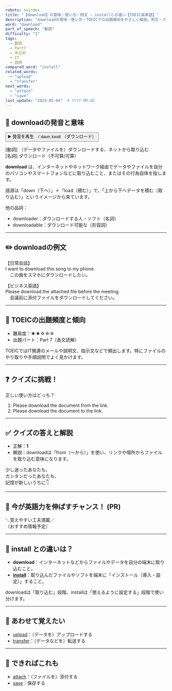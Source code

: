 ```yaml
---
robots: noindex
title: "【download】の意味・使い方・例文 ― installとの違い【TOEIC英単語】"
description: "downloadの意味・使い方・TOEICでの出題傾向をやさしく解説。例文・クイズ付きでinstallとの違いもわかりやすく学べます。"
word: "download"
part_of_speech: "動詞"
difficulty: "2"
tags:
  - 動詞
  - Part7
  - 中立的
  - IT
  - 説明
compared_word: "install"
related_words:
  - "upload"
  - "transfer"
next_words:
  - "attach"
  - "save"
last_update: "2025-05-04"  # YYYY-MM-DD
---
```


## 🔰 downloadの発音と意味

<button class="play-audio" onclick="playTTS('download')">
  <span class="play-audio-main">
    ▶️ 発音を再生　/ˈdaʊnˌloʊd/
  </span>
  <span class="play-audio-sub">
    （ダウンロード）
  </span>
</button>

[動詞] （データやファイルを）ダウンロードする、ネットから取り込む  
[名詞] ダウンロード（不可算/可算）

**download** は、インターネットやネットワーク経由でデータやファイルを自分のパソコンやスマートフォンなどに取り込むこと、またはその行為自体を指します。

語源は「down（下へ）」＋「load（積む）」で、「上から下へデータを積む（取り込む）」というイメージから来ています。

他の品詞：  
- downloader：ダウンロードする人・ソフト（名詞）
- downloadable：ダウンロード可能な（形容詞）

---

## ✏️ downloadの例文

【日常会話】  
I want to download this song to my phone.  
　この曲をスマホにダウンロードしたい。

【ビジネス英語】  
Please download the attached file before the meeting.  
　会議前に添付ファイルをダウンロードしてください。

---

## 🎯 TOEICの出題頻度と傾向

- 難易度：★★☆☆☆
- 出題パート：Part 7（長文読解）

TOEICではIT関連のメールや説明文、指示文などで頻出します。特にファイルのやり取りや手順説明でよく見かけます。

---

## ❓ クイズに挑戦！

正しい使い方はどっち？

1. Please download the document from the link.  
2. Please download the document to the link.

---

## ✅ クイズの答えと解説

- 正解：**1**
- 解説：downloadは「from（～から）」を使い、リンクや場所からファイルを取り込む意味になります。

少し迷ったあなたも、  
カンタンだったあなたも、  
記憶が新しいうちに👇️

---

## 🚀 今が英語力を伸ばすチャンス！ (PR)

<div class="info-center">
＼覚えやすい工夫満載／<br>  
（おすすめ情報予定）
</div>

---

## 🤔  install との違いは？

- **download**：インターネットなどからファイルやデータを自分の端末に取り込むこと。
- **[install](/word/install)**：取り込んだファイルやソフトを端末に「インストール（導入・設定）」すること。

downloadは「取り込む」段階、installは「使えるように設定する」段階で使い分けます。

---

## 🧩 あわせて覚えたい

- [upload](/word/upload)：（データを）アップロードする
- [transfer](/word/transfer)：（データなどを）転送する

---

## 📖 できればこれも

- [attach](/word/attach)：（ファイルを）添付する
- [save](/word/save)：保存する

<!-- cvid: aid45_bid29 -->
